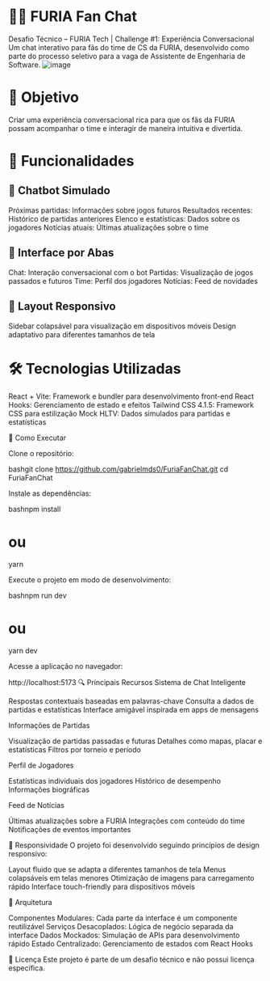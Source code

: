 # 🐱‍👤 FURIA Fan Chat
Desafio Técnico – FURIA Tech | Challenge #1: Experiência Conversacional
Um chat interativo para fãs do time de CS da FURIA, desenvolvido como parte do processo seletivo para a vaga de Assistente de Engenharia de Software.
![image](https://github.com/user-attachments/assets/93461785-bbd7-4ae1-ba42-2ccf317ce416)

# 🎯 Objetivo
Criar uma experiência conversacional rica para que os fãs da FURIA possam acompanhar o time e interagir de maneira intuitiva e divertida.
# 🚀 Funcionalidades
##  💬 Chatbot Simulado

Próximas partidas: Informações sobre jogos futuros
Resultados recentes: Histórico de partidas anteriores
Elenco e estatísticas: Dados sobre os jogadores
Notícias atuais: Últimas atualizações sobre o time

##  🧭 Interface por Abas

Chat: Interação conversacional com o bot
Partidas: Visualização de jogos passados e futuros
Time: Perfil dos jogadores
Notícias: Feed de novidades

## 📱 Layout Responsivo

Sidebar colapsável para visualização em dispositivos móveis
Design adaptativo para diferentes tamanhos de tela

# 🛠️ Tecnologias Utilizadas

React + Vite: Framework e bundler para desenvolvimento front-end
React Hooks: Gerenciamento de estado e efeitos
Tailwind CSS 4.1.5: Framework CSS para estilização
Mock HLTV: Dados simulados para partidas e estatísticas


🚀 Como Executar

Clone o repositório:

bashgit clone https://github.com/gabrielmds0/FuriaFanChat.git
cd FuriaFanChat

Instale as dependências:

bashnpm install
# ou
yarn

Execute o projeto em modo de desenvolvimento:

bashnpm run dev
# ou
yarn dev

Acesse a aplicação no navegador:

http://localhost:5173
🔍 Principais Recursos
Sistema de Chat Inteligente

Respostas contextuais baseadas em palavras-chave
Consulta a dados de partidas e estatísticas
Interface amigável inspirada em apps de mensagens

Informações de Partidas

Visualização de partidas passadas e futuras
Detalhes como mapas, placar e estatísticas
Filtros por torneio e período

Perfil de Jogadores

Estatísticas individuais dos jogadores
Histórico de desempenho
Informações biográficas

Feed de Notícias

Últimas atualizações sobre a FURIA
Integrações com conteúdo do time
Notificações de eventos importantes

📱 Responsividade
O projeto foi desenvolvido seguindo princípios de design responsivo:

Layout fluido que se adapta a diferentes tamanhos de tela
Menus colapsáveis em telas menores
Otimização de imagens para carregamento rápido
Interface touch-friendly para dispositivos móveis

🧠 Arquitetura

Componentes Modulares: Cada parte da interface é um componente reutilizável
Serviços Desacoplados: Lógica de negócio separada da interface
Dados Mockados: Simulação de APIs para desenvolvimento rápido
Estado Centralizado: Gerenciamento de estados com React Hooks

📝 Licença
Este projeto é parte de um desafio técnico e não possui licença específica.
